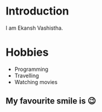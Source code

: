 # Introduction

I am Ekansh Vashistha.


# Hobbies
  - Programming
  - Travelling
  - Watching movies

## My favourite smile is :wink:
